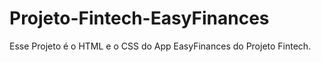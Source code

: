 # Projeto-Fintech-EasyFinances
Esse Projeto é o HTML e o CSS do App EasyFinances do Projeto Fintech.
